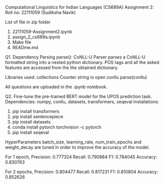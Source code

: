 Computational Linguistics for Indian Languages (CS689A)
Assignment 2:
Roll no: 22111059 (Sudiksha Navik)

List of file in zip folder
1.	22111059-Assignment2.ipynb
2. assign_2_cs689a.ipynb
3. Make file
4. READme.md

Q1. Dependency Parsing
parse(): CoNLL-U Parser parses a CoNLL-U formatted string into a nested python dictionary.
POS tags and all the asked features are accessed from the the obtained dictionary.

Libraries used:
	collections
	Counter
	string
	io
	open
	conllu
	parse(conllu)

All questions are uploaded in the .ipynb notebook.

Q2. Fine-tune the pre-trained BERT model for the UPOS prediction task.
Dependencies: numpy, conllu, datasets, transformers, seqeval
Installations:
1. pip install transformers
2. pip install sentencepiece
3. pip install datasets
4. conda install pytorch torchvision -c pytorch
5. pip install seqeval

HyperParameters batch_size, learning_rate, num_train_epochs and weight_decay are tuned in order to improve the accuracy of the model.

For 1 epoch,
Precision: 0.777324
Recall: 0.790884
F1: 0.784045
Accuracy: 0.830763

For 2 epochs,
Precision: 0.804477
Recall: 0.817231
F1: 0.810804
Accuracy: 0.852626

